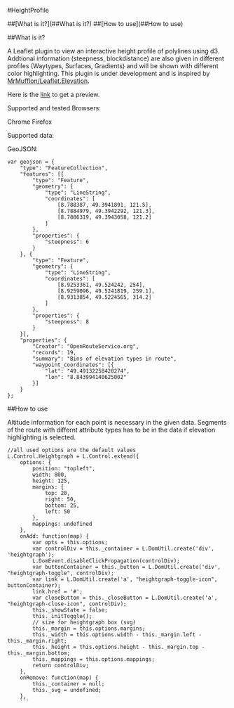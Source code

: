 #HeightProfile

##[What is it?](##What is it?)
##[How to use](##How to use)

##What is it?

A Leaflet plugin to view an interactive height profile of polylines using d3. Addtional information (steepness, blockdistance) are also given in different profiles (Waytypes, Surfaces, Gradients) and will be shown with different color highlighting. This plugin is under development and is inspired by [MrMufflon/Leaflet.Elevation](https://github.com/MrMufflon/Leaflet.Elevation).

Here is the [link](https://giscience.github.io/Leaflet.Heightgraph/index.html#) to get a preview.


Supported and tested Browsers:

Chrome
Firefox

Supported data:

GeoJSON:
```
var geojson = {
    "type": "FeatureCollection",
    "features": [{
        "type": "Feature",
        "geometry": {
            "type": "LineString",
            "coordinates": [
                [8.788387, 49.3941891, 121.5],
                [8.7884979, 49.3942292, 121.3],
                [8.7886319, 49.3943058, 121.2]            
            ]
        },
        "properties": {
            "steepness": 6
        }
    }, {
        "type": "Feature",
        "geometry": {
            "type": "LineString",
            "coordinates": [
                [8.9253361, 49.524242, 254],
                [8.9259096, 49.5241819, 259.1],
                [8.9313854, 49.5224565, 314.2]
            ]
        },
        "properties": {
            "steepness": 8
        }
    }],
    "properties": {
        "Creator": "OpenRouteService.org",
        "records": 19,
        "summary": "Bins of elevation types in route",
        "waypoint_coordinates": [{
            "lat": "49.49132258420274",
            "lon": "8.843994140625002"
        }]
    }
};
```
##How to use

Altitude information for each point is necessary in the given data. Segments of the route with differnt attribute types has to be in the data if elevation highlighting is selected.
```
//all used options are the default values
L.Control.Heightgraph = L.Control.extend({
    options: {
        position: "topleft",
        width: 800,
        height: 125,
        margins: {
            top: 20,
            right: 50,
            bottom: 25,
            left: 50
        },
        mappings: undefined
    },
    onAdd: function(map) {
        var opts = this.options;
        var controlDiv = this._container = L.DomUtil.create('div', 'heightgraph');
        L.DomEvent.disableClickPropagation(controlDiv);
        var buttonContainer = this._button = L.DomUtil.create('div', "heightgraph-toggle", controlDiv);
        var link = L.DomUtil.create('a', "heightgraph-toggle-icon", buttonContainer);
        link.href = '#';
        var closeButton = this._closeButton = L.DomUtil.create('a', "heightgraph-close-icon", controlDiv);
        this._showState = false;
        this._initToggle();
        // size for heightgraph box (svg)
        this._margin = this.options.margins;
        this._width = this.options.width - this._margin.left - this._margin.right;
        this._height = this.options.height - this._margin.top - this._margin.bottom;
        this._mappings = this.options.mappings;
        return controlDiv;
    },
    onRemove: function(map) {
        this._container = null;
        this._svg = undefined;
    },
    ```

